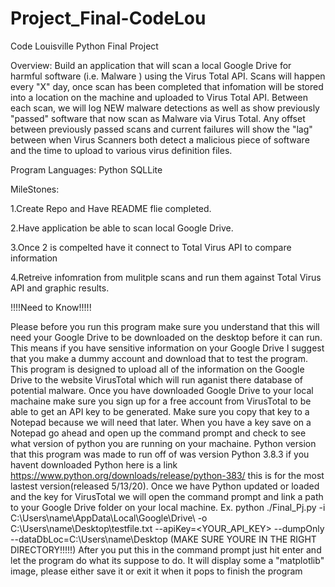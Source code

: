# Project_Final-CodeLou

Code Louisville Python Final Project

Overview: Build an application that will scan a local Google Drive for harmful software (i.e. Malware ) using the Virus Total API. Scans will happen every "X" day, once scan has been completed that infomation will be stored into a location on the machine and uploaded to Virus Total API. Between each scan, we will log NEW malware detections as well as show previously "passed" software that now scan as Malware via Virus Total. Any offset between previously passed scans and current failures will show the "lag" between when Virus Scanners both detect a malicious piece of software and the time to upload to various virus definition files.

Program Languages: Python SQLLite

MileStones:

1.Create Repo and Have README flie completed.

2.Have application be able to scan local Google Drive.

3.Once 2 is compelted have it connect to Total Virus API to compare information

4.Retreive infomration from mulitple scans and run them against Total Virus API and graphic results.

!!!!Need to Know!!!!!

Please before you run this program make sure you understand that this will need your Google Drive to be downloaded on the desktop before it can run. This means if you have sensitive information on your Google Drive I suggest that you make a dummy account and download that to test the program. This program is designed to upload all of the information on the Google Drive to the website VirusTotal which will run aganist there database of potential malware.
Once you have downloaded Google Drive to your local machaine make sure you sign up for a free account from VirusTotal to be able to get an API key to be generated. Make sure you copy that key to a Notepad because we will need that later.
When you have a key save on a Notepad go ahead and open up the command prompt and check to see what version of python you are running on your machaine. Python version that this program was made to run off of was version Python 3.8.3 if you havent downloaded Python here is a link https://www.python.org/downloads/release/python-383/ this is for the most lastest version(released 5/13/20).
Once we have Python updated or loaded and the key for VirusTotal we will open the command prompt and link a path to your Google Drive folder on your local machine.
Ex. python ./Final_Pj.py -i C:\Users\name\AppData\Local\Google\Drive\ -o C:\Users\name\Desktop\testfile.txt --apiKey=<YOUR_API_KEY> --dumpOnly --dataDbLoc=C:\Users\name\Desktop (MAKE SURE YOURE IN THE RIGHT DIRECTORY!!!!!) After you put this in the command prompt just hit enter and let the program do what its suppose to do. It will display some a "matplotlib" image, please either save it or exit it when it pops to finish the program

